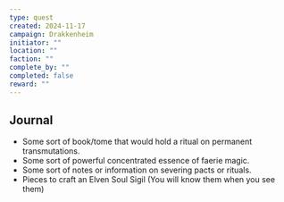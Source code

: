 ```yaml
---
type: quest
created: 2024-11-17
campaign: Drakkenheim
initiator: ""
location: ""
faction: ""
complete_by: ""
completed: false
reward: ""
---
```


## Journal

- Some sort of book/tome that would hold a ritual on permanent transmutations.
- Some sort of powerful concentrated essence of faerie magic.
- Some sort of notes or information on severing pacts or rituals.
- Pieces to craft an Elven Soul Sigil (You will know them when you see them)

